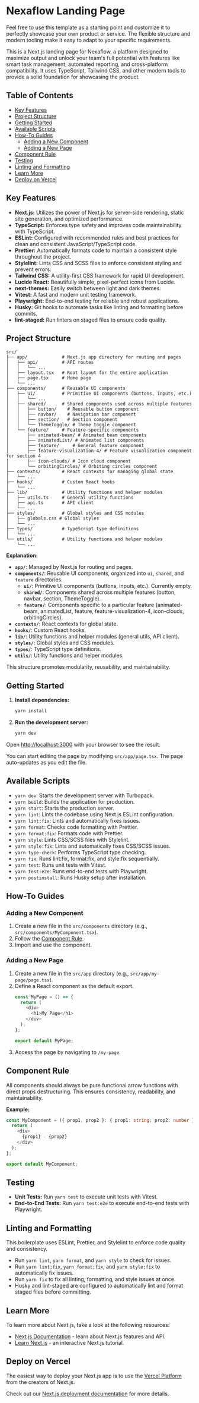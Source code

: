 # Nexaflow Landing Page

Feel free to use this template as a starting point and customize it to perfectly showcase your own product or service. The flexible structure and modern tooling make it easy to adapt to your specific requirements.

This is a Next.js landing page for Nexaflow, a platform designed to maximize output and unlock your team's full potential with features like smart task management, automated reporting, and cross-platform compatibility. It uses TypeScript, Tailwind CSS, and other modern tools to provide a solid foundation for showcasing the product.

## Table of Contents

- [Key Features](#key-features)
- [Project Structure](#project-structure)
- [Getting Started](#getting-started)
- [Available Scripts](#available-scripts)
- [How-To Guides](#how-to-guides)
  - [Adding a New Component](#adding-a-new-component)
  - [Adding a New Page](#adding-a-new-page)
- [Component Rule](#component-rule)
- [Testing](#testing)
- [Linting and Formatting](#linting-and-formatting)
- [Learn More](#learn-more)
- [Deploy on Vercel](#deploy-on-vercel)

## Key Features

-   **Next.js:** Utilizes the power of Next.js for server-side rendering, static site generation, and optimized performance.
-   **TypeScript:** Enforces type safety and improves code maintainability with TypeScript.
-   **ESLint:** Configured with recommended rules and best practices for clean and consistent JavaScript/TypeScript code.
-   **Prettier:** Automatically formats code to maintain a consistent style throughout the project.
-   **Stylelint:** Lints CSS and SCSS files to enforce consistent styling and prevent errors.
-   **Tailwind CSS:** A utility-first CSS framework for rapid UI development.
-   **Lucide React:** Beautifully simple, pixel-perfect icons from Lucide.
-   **next-themes:** Easily switch between light and dark themes.
-   **Vitest:** A fast and modern unit testing framework.
-   **Playwright:** End-to-end testing for reliable and robust applications.
-   **Husky:** Git hooks to automate tasks like linting and formatting before commits.
-   **lint-staged:** Run linters on staged files to ensure code quality.

## Project Structure

```
src/
├── app/             # Next.js app directory for routing and pages
│   ├── api/         # API routes
│   │   └── ...
│   ├── layout.tsx   # Root layout for the entire application
│   ├── page.tsx     # Home page
│   └── ...
├── components/      # Reusable UI components
│   ├── ui/          # Primitive UI components (buttons, inputs, etc.)
│   │   └── ...
│   ├── shared/      # Shared components used across multiple features
│   │   ├── button/    # Reusable button component
│   │   ├── navbar/    # Navigation bar component
│   │   ├── section/   # Section component
│   │   └── ThemeToggle/ # Theme toggle component
│   └── feature/     # Feature-specific components
│       ├── animated-beam/ # Animated beam components
│       ├── animatedList/ # Animated list components
│       ├── feature/     # General feature component
│       ├── feature-visualization-4/ # Feature visualization component for section 4
│       ├── icon-clouds/ # Icon cloud component
│       └── orbitingCircles/ # Orbiting circles component
├── contexts/        # React contexts for managing global state
│   └── ...
├── hooks/           # Custom React hooks
│   └── ...
├── lib/             # Utility functions and helper modules
│   ├── utils.ts     # General utility functions
│   ├── api.ts       # API client
│   └── ...
├── styles/          # Global styles and CSS modules
│   ├── globals.css # Global styles
│   └── ...
├── types/           # TypeScript type definitions
│   └── ...
└── utils/           # Utility functions and helper modules
    └── ...
```

**Explanation:**

-   **`app/`**: Managed by Next.js for routing and pages.
-   **`components/`**: Reusable UI components, organized into `ui`, `shared`, and `feature` directories.
    -   **`ui/`**: Primitive UI components (buttons, inputs, etc.). Currently empty.
    -   **`shared/`**: Components shared across multiple features (button, navbar, section, ThemeToggle).
    -   **`feature/`**: Components specific to a particular feature (animated-beam, animatedList, feature, feature-visualization-4, icon-clouds, orbitingCircles).
-   **`contexts/`**: React contexts for global state.
-   **`hooks/`**: Custom React hooks.
-   **`lib/`**: Utility functions and helper modules (general utils, API client).
-   **`styles/`**: Global styles and CSS modules.
-   **`types/`**: TypeScript type definitions.
-   **`utils/`**: Utility functions and helper modules.

This structure promotes modularity, reusability, and maintainability.

## Getting Started

1.  **Install dependencies:**
    ```bash
    yarn install
    ```
2.  **Run the development server:**
    ```bash
    yarn dev
    ```

Open [http://localhost:3000](http://localhost:3000) with your browser to see the result.

You can start editing the page by modifying `src/app/page.tsx`. The page auto-updates as you edit the file.

## Available Scripts

-   `yarn dev`: Starts the development server with Turbopack.
-   `yarn build`: Builds the application for production.
-   `yarn start`: Starts the production server.
-   `yarn lint`: Lints the codebase using Next.js ESLint configuration.
-   `yarn lint:fix`: Lints and automatically fixes issues.
-   `yarn format`: Checks code formatting with Prettier.
-   `yarn format:fix`: Formats code with Prettier.
-   `yarn style`: Lints CSS/SCSS files with Stylelint.
-   `yarn style:fix`: Lints and automatically fixes CSS/SCSS issues.
-   `yarn type-check`: Performs TypeScript type checking.
-   `yarn fix`: Runs lint:fix, format:fix, and style:fix sequentially.
-   `yarn test`: Runs unit tests with Vitest.
-   `yarn test:e2e`: Runs end-to-end tests with Playwright.
-   `yarn postinstall`: Runs Husky setup after installation.

## How-To Guides

### Adding a New Component

1.  Create a new file in the `src/components` directory (e.g., `src/components/MyComponent.tsx`).
2.  Follow the [Component Rule](#component-rule).
3.  Import and use the component.

### Adding a New Page

1.  Create a new file in the `src/app` directory (e.g., `src/app/my-page/page.tsx`).
2.  Define a React component as the default export.
    ```typescript
    const MyPage = () => {
      return (
        <div>
          <h1>My Page</h1>
        </div>
      );
    };

    export default MyPage;
    ```
3.  Access the page by navigating to `/my-page`.

## Component Rule

All components should always be pure functional arrow functions with direct props destructuring. This ensures consistency, readability, and maintainability.

**Example:**

```typescript
const MyComponent = ({ prop1, prop2 }: { prop1: string; prop2: number }) => {
  return (
    <div>
      {prop1} - {prop2}
    </div>
  );
};

export default MyComponent;
```

## Testing

-   **Unit Tests:** Run `yarn test` to execute unit tests with Vitest.
-   **End-to-End Tests:** Run `yarn test:e2e` to execute end-to-end tests with Playwright.

## Linting and Formatting

This boilerplate uses ESLint, Prettier, and Stylelint to enforce code quality and consistency.

-   Run `yarn lint`, `yarn format`, and `yarn style` to check for issues.
-   Run `yarn lint:fix`, `yarn format:fix`, and `yarn style:fix` to automatically fix issues.
-   Run `yarn fix` to fix all linting, formatting, and style issues at once.
-   Husky and lint-staged are configured to automatically lint and format staged files before committing.

## Learn More

To learn more about Next.js, take a look at the following resources:

-   [Next.js Documentation](https://nextjs.org/docs) - learn about Next.js features and API.
-   [Learn Next.js](https://nextjs.org/learn) - an interactive Next.js tutorial.

## Deploy on Vercel

The easiest way to deploy your Next.js app is to use the [Vercel Platform](https://vercel.com/new?utm_medium=default-template&filter=next.js&utm_source=create-next-app&utm_campaign=create-next-app-readme) from the creators of Next.js.

Check out our [Next.js deployment documentation](https://nextjs.org/docs/app/building-your-application/deploying) for more details.
